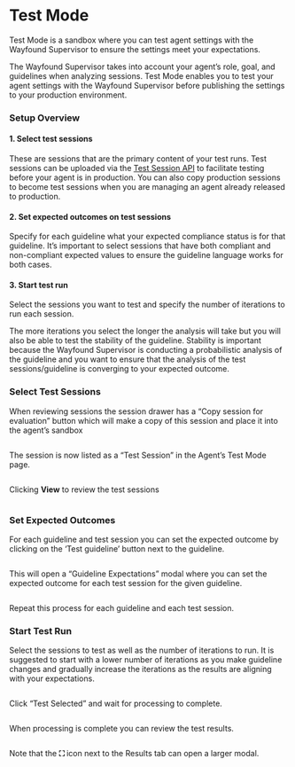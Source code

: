 # Test Mode

Test Mode is a sandbox where you can test agent settings with the Wayfound Supervisor to ensure the settings meet your expectations.

The Wayfound Supervisor takes into account your agent’s role, goal, and guidelines when analyzing sessions.  Test Mode enables you to test your agent settings with the Wayfound Supervisor before publishing the settings to your production environment.

### **Setup Overview**

#### 1. Select test sessions

These are sessions that are the primary content of your test runs.  Test sessions can be uploaded via the [Test Session API](https://wayfound-api.readme.io/reference/create-test-session) to facilitate testing before your agent is in production.  You can also copy production sessions to become test sessions when you are managing an agent already released to production.

#### **2. Set expected outcomes on test sessions**

Specify for each guideline what your expected compliance status is for that guideline.  It’s important to select sessions that have both compliant and non-compliant expected values to ensure the guideline language works for both cases.

#### **3. Start test run**

Select the sessions you want to test and specify the number of iterations to run each session.

The more iterations you select the longer the analysis will take but you will also be able to test the stability of the guideline.  Stability is important because the Wayfound Supervisor is conducting a probabilistic analysis of the guideline and you want to ensure that the analysis of the test sessions/guideline is converging to your expected outcome.

### **Select Test Sessions**

When reviewing sessions the session drawer has a “Copy session for evaluation” button which will make a copy of this session and place it into the agent’s sandbox

<figure><img src="../.gitbook/assets/unknown.png" alt=""><figcaption></figcaption></figure>

The session is now listed as a “Test Session” in the Agent’s Test Mode page.

<figure><img src="../.gitbook/assets/unknown (1).png" alt=""><figcaption></figcaption></figure>

Clicking **View** to review the test sessions

<figure><img src="../.gitbook/assets/unknown (2).png" alt=""><figcaption></figcaption></figure>

### **Set Expected Outcomes**

For each guideline and test session you can set the expected outcome by clicking on the ‘Test guideline’ button next to the guideline.

<figure><img src="../.gitbook/assets/unknown (3).png" alt=""><figcaption></figcaption></figure>

This will open a “Guideline Expectations” modal where you can set the expected outcome for each test session for the given guideline.

<figure><img src="../.gitbook/assets/unknown (4).png" alt=""><figcaption></figcaption></figure>

Repeat this process for each guideline and each test session.

### **Start Test Run**

Select the sessions to test as well as the number of iterations to run. It is suggested to start with a lower number of iterations as you make guideline changes and gradually increase the iterations as the results are aligning with your expectations.

<figure><img src="../.gitbook/assets/unknown (5).png" alt=""><figcaption></figcaption></figure>

Click “Test Selected” and wait for processing to complete.

<figure><img src="../.gitbook/assets/unknown (6).png" alt=""><figcaption></figcaption></figure>

When processing is complete you can review the test results.

<figure><img src="../.gitbook/assets/unknown (7).png" alt=""><figcaption></figcaption></figure>

Note that the **⛶** icon next to the Results tab can open a larger modal.

<figure><img src="../.gitbook/assets/unknown (8).png" alt=""><figcaption></figcaption></figure>
